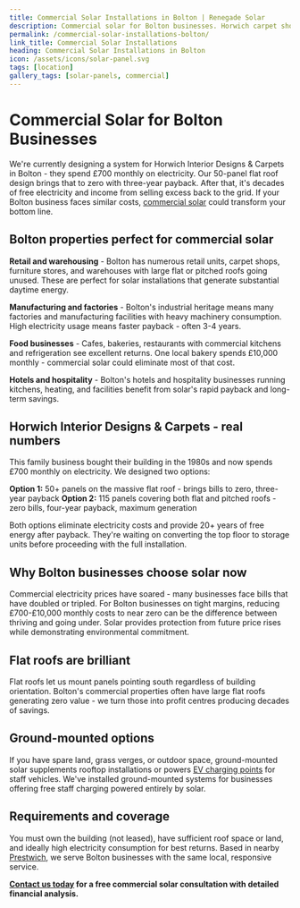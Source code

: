 ```yaml
---
title: Commercial Solar Installations in Bolton | Renegade Solar
description: Commercial solar for Bolton businesses. Horwich carpet shop cuts £700/month to zero with 3-year payback. Flat roofs, factories, retail - we cover Bolton.
permalink: /commercial-solar-installations-bolton/
link_title: Commercial Solar Installations
heading: Commercial Solar Installations in Bolton
icon: /assets/icons/solar-panel.svg
tags: [location]
gallery_tags: [solar-panels, commercial]
---
```


# Commercial Solar for Bolton Businesses

We're currently designing a system for Horwich Interior Designs & Carpets in Bolton - they spend £700 monthly on electricity. Our 50-panel flat roof design brings that to zero with three-year payback. After that, it's decades of free electricity and income from selling excess back to the grid. If your Bolton business faces similar costs, [commercial solar](/services/commercial-solar-installations/) could transform your bottom line.

## Bolton properties perfect for commercial solar

**Retail and warehousing** - Bolton has numerous retail units, carpet shops, furniture stores, and warehouses with large flat or pitched roofs going unused. These are perfect for solar installations that generate substantial daytime energy.

**Manufacturing and factories** - Bolton's industrial heritage means many factories and manufacturing facilities with heavy machinery consumption. High electricity usage means faster payback - often 3-4 years.

**Food businesses** - Cafes, bakeries, restaurants with commercial kitchens and refrigeration see excellent returns. One local bakery spends £10,000 monthly - commercial solar could eliminate most of that cost.

**Hotels and hospitality** - Bolton's hotels and hospitality businesses running kitchens, heating, and facilities benefit from solar's rapid payback and long-term savings.

## Horwich Interior Designs & Carpets - real numbers

This family business bought their building in the 1980s and now spends £700 monthly on electricity. We designed two options:

**Option 1:** 50+ panels on the massive flat roof - brings bills to zero, three-year payback
**Option 2:** 115 panels covering both flat and pitched roofs - zero bills, four-year payback, maximum generation

Both options eliminate electricity costs and provide 20+ years of free energy after payback. They're waiting on converting the top floor to storage units before proceeding with the full installation.

## Why Bolton businesses choose solar now

Commercial electricity prices have soared - many businesses face bills that have doubled or tripled. For Bolton businesses on tight margins, reducing £700-£10,000 monthly costs to near zero can be the difference between thriving and going under. Solar provides protection from future price rises while demonstrating environmental commitment.

## Flat roofs are brilliant

Flat roofs let us mount panels pointing south regardless of building orientation. Bolton's commercial properties often have large flat roofs generating zero value - we turn those into profit centres producing decades of savings.

## Ground-mounted options

If you have spare land, grass verges, or outdoor space, ground-mounted solar supplements rooftop installations or powers [EV charging points](/services/electric-vehicle-charger-installations/) for staff vehicles. We've installed ground-mounted systems for businesses offering free staff charging powered entirely by solar.

## Requirements and coverage

You must own the building (not leased), have sufficient roof space or land, and ideally high electricity consumption for best returns. Based in nearby [Prestwich](/commercial-solar-installations-prestwich/), we serve Bolton businesses with the same local, responsive service.

**[Contact us today](/contact/) for a free commercial solar consultation with detailed financial analysis.**
